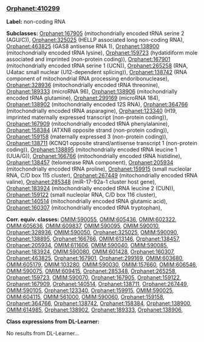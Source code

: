 
### [Orphanet:410299](http://www.orpha.net/ORDO/Orphanet_410299)
**Label:** non-coding RNA

**Subclasses:** [Orphanet:167905](http://www.orpha.net/ORDO/Orphanet_167905) (mitochondrially encoded tRNA serine 2 (AGU/C)), [Orphanet:325025](http://www.orpha.net/ORDO/Orphanet_325025) (HELLP associated long non-coding RNA), [Orphanet:463825](http://www.orpha.net/ORDO/Orphanet_463825) (GAS8 antisense RNA 1), [Orphanet:138900](http://www.orpha.net/ORDO/Orphanet_138900) (mitochondrially encoded tRNA lysine), [Orphanet:159723](http://www.orpha.net/ORDO/Orphanet_159723) (hydatidiform mole associated and imprinted (non-protein coding)), [Orphanet:167901](http://www.orpha.net/ORDO/Orphanet_167901) (mitochondrially encoded tRNA serine 1 (UCN)), [Orphanet:265258](http://www.orpha.net/ORDO/Orphanet_265258) (RNA, U4atac small nuclear (U12-dependent splicing)), [Orphanet:138742](http://www.orpha.net/ORDO/Orphanet_138742) (RNA component of mitochondrial RNA processing endoribonuclease), [Orphanet:328936](http://www.orpha.net/ORDO/Orphanet_328936) (mitochondrially encoded tRNA threonine), [Orphanet:189333](http://www.orpha.net/ORDO/Orphanet_189333) (microRNA 96), [Orphanet:138906](http://www.orpha.net/ORDO/Orphanet_138906) (mitochondrially encoded tRNA glutamine), [Orphanet:299169](http://www.orpha.net/ORDO/Orphanet_299169) (microRNA 184), [Orphanet:138902](http://www.orpha.net/ORDO/Orphanet_138902) (mitochondrially encoded 12S RNA), [Orphanet:364766](http://www.orpha.net/ORDO/Orphanet_364766) (mitochondrially encoded tRNA asparagine), [Orphanet:123340](http://www.orpha.net/ORDO/Orphanet_123340) (H19, imprinted maternally expressed transcript (non-protein coding)), [Orphanet:167909](http://www.orpha.net/ORDO/Orphanet_167909) (mitochondrially encoded tRNA phenylalanine), [Orphanet:158384](http://www.orpha.net/ORDO/Orphanet_158384) (ATXN8 opposite strand (non-protein coding)), [Orphanet:159158](http://www.orpha.net/ORDO/Orphanet_159158) (maternally expressed 3 (non-protein coding)), [Orphanet:138711](http://www.orpha.net/ORDO/Orphanet_138711) (KCNQ1 opposite strand/antisense transcript 1 (non-protein coding)), [Orphanet:138895](http://www.orpha.net/ORDO/Orphanet_138895) (mitochondrially encoded tRNA leucine 1 (UUA/G)), [Orphanet:166766](http://www.orpha.net/ORDO/Orphanet_166766) (mitochondrially encoded tRNA histidine), [Orphanet:138457](http://www.orpha.net/ORDO/Orphanet_138457) (telomerase RNA component), [Orphanet:205934](http://www.orpha.net/ORDO/Orphanet_205934) (mitochondrially encoded tRNA proline), [Orphanet:159915](http://www.orpha.net/ORDO/Orphanet_159915) (small nucleolar RNA, C/D box 115 cluster), [Orphanet:267449](http://www.orpha.net/ORDO/Orphanet_267449) (mitochondrially encoded tRNA valine), [Orphanet:285348](http://www.orpha.net/ORDO/Orphanet_285348) (miR-17-92a-1 cluster host gene), [Orphanet:183924](http://www.orpha.net/ORDO/Orphanet_183924) (mitochondrially encoded tRNA leucine 2 (CUN)), [Orphanet:159122](http://www.orpha.net/ORDO/Orphanet_159122) (small nucleolar RNA, C/D box 116 cluster), [Orphanet:140514](http://www.orpha.net/ORDO/Orphanet_140514) (mitochondrially encoded tRNA glutamic acid), [Orphanet:160307](http://www.orpha.net/ORDO/Orphanet_160307) (mitochondrially encoded tRNA tryptophan), 

**Corr. equiv. classes:** [OMIM:590055](http://purl.obolibrary.org/obo/OMIM_590055), [OMIM:605436](http://purl.obolibrary.org/obo/OMIM_605436), [OMIM:602322](http://purl.obolibrary.org/obo/OMIM_602322), [OMIM:605636](http://purl.obolibrary.org/obo/OMIM_605636), [OMIM:609837](http://purl.obolibrary.org/obo/OMIM_609837), [OMIM:590095](http://purl.obolibrary.org/obo/OMIM_590095), [OMIM:590010](http://purl.obolibrary.org/obo/OMIM_590010), [Orphanet:328936](http://www.orpha.net/ORDO/Orphanet_328936), [OMIM:590050](http://purl.obolibrary.org/obo/OMIM_590050), [Orphanet:325025](http://www.orpha.net/ORDO/Orphanet_325025), [OMIM:590090](http://purl.obolibrary.org/obo/OMIM_590090), [Orphanet:138895](http://www.orpha.net/ORDO/Orphanet_138895), [Orphanet:166766](http://www.orpha.net/ORDO/Orphanet_166766), [OMIM:613146](http://purl.obolibrary.org/obo/OMIM_613146), [Orphanet:138457](http://www.orpha.net/ORDO/Orphanet_138457), [Orphanet:205934](http://www.orpha.net/ORDO/Orphanet_205934), [OMIM:611606](http://purl.obolibrary.org/obo/OMIM_611606), [OMIM:590040](http://purl.obolibrary.org/obo/OMIM_590040), [OMIM:590085](http://purl.obolibrary.org/obo/OMIM_590085), [Orphanet:183924](http://www.orpha.net/ORDO/Orphanet_183924), [OMIM:590080](http://purl.obolibrary.org/obo/OMIM_590080), [OMIM:601428](http://purl.obolibrary.org/obo/OMIM_601428), [Orphanet:160307](http://www.orpha.net/ORDO/Orphanet_160307), [Orphanet:463825](http://www.orpha.net/ORDO/Orphanet_463825), [Orphanet:167901](http://www.orpha.net/ORDO/Orphanet_167901), [Orphanet:299169](http://www.orpha.net/ORDO/Orphanet_299169), [OMIM:603680](http://purl.obolibrary.org/obo/OMIM_603680), [OMIM:605179](http://purl.obolibrary.org/obo/OMIM_605179), [OMIM:103280](http://purl.obolibrary.org/obo/OMIM_103280), [OMIM:590030](http://purl.obolibrary.org/obo/OMIM_590030), [OMIM:157660](http://purl.obolibrary.org/obo/OMIM_157660), [OMIM:606546](http://purl.obolibrary.org/obo/OMIM_606546), [OMIM:590075](http://purl.obolibrary.org/obo/OMIM_590075), [OMIM:609415](http://purl.obolibrary.org/obo/OMIM_609415), [Orphanet:285348](http://www.orpha.net/ORDO/Orphanet_285348), [Orphanet:265258](http://www.orpha.net/ORDO/Orphanet_265258), [Orphanet:159723](http://www.orpha.net/ORDO/Orphanet_159723), [OMIM:590070](http://purl.obolibrary.org/obo/OMIM_590070), [Orphanet:167905](http://www.orpha.net/ORDO/Orphanet_167905), [Orphanet:159122](http://www.orpha.net/ORDO/Orphanet_159122), [Orphanet:167909](http://www.orpha.net/ORDO/Orphanet_167909), [Orphanet:140514](http://www.orpha.net/ORDO/Orphanet_140514), [Orphanet:138711](http://www.orpha.net/ORDO/Orphanet_138711), [Orphanet:267449](http://www.orpha.net/ORDO/Orphanet_267449), [OMIM:590105](http://purl.obolibrary.org/obo/OMIM_590105), [Orphanet:123340](http://www.orpha.net/ORDO/Orphanet_123340), [Orphanet:159915](http://www.orpha.net/ORDO/Orphanet_159915), [OMIM:590025](http://purl.obolibrary.org/obo/OMIM_590025), [OMIM:604115](http://purl.obolibrary.org/obo/OMIM_604115), [OMIM:561000](http://purl.obolibrary.org/obo/OMIM_561000), [OMIM:590060](http://purl.obolibrary.org/obo/OMIM_590060), [Orphanet:159158](http://www.orpha.net/ORDO/Orphanet_159158), [Orphanet:364766](http://www.orpha.net/ORDO/Orphanet_364766), [Orphanet:138742](http://www.orpha.net/ORDO/Orphanet_138742), [Orphanet:158384](http://www.orpha.net/ORDO/Orphanet_158384), [Orphanet:138900](http://www.orpha.net/ORDO/Orphanet_138900), [OMIM:614985](http://purl.obolibrary.org/obo/OMIM_614985), [Orphanet:138902](http://www.orpha.net/ORDO/Orphanet_138902), [Orphanet:189333](http://www.orpha.net/ORDO/Orphanet_189333), [Orphanet:138906](http://www.orpha.net/ORDO/Orphanet_138906), 

**Class expressions from DL-Learner:**

No results from DL-Learner...



